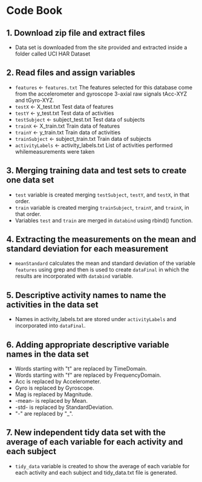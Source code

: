 # Code Book

## 1. Download zip file and extract files
* Data set is downloaded from the site provided and extracted inside a folder called UCI HAR Dataset

## 2. Read files and assign variables
* `features` <- `features.txt`
The features selected for this database come from the accelerometer and gyroscope 3-axial raw signals tAcc-XYZ and tGyro-XYZ.
* `testX` <- X_test.txt
Test data of features
* `testY` <- y_test.txt
Test data of activities
* `testSubject` <- subject_test.txt
Test data of subjects
* `trainX` <- X_train.txt
Train data of features
* `trainY` <- y_train.txt
Train data of activities
* `trainSubject` <- subject_train.txt
Train data of subjects
* `activityLabels` <- activity_labels.txt
List of activities performed whilemeasurements were taken

## 3. Merging training data and test sets to create one data set
* `test` variable is created merging `testSubject`, `testY`, and `testX`, in that order.
* `train` variable is created merging `trainSubject`, `trainY`, and `trainX`, in that order.
* Variables `test` and `train` are merged in `databind` using rbind() function.

## 4. Extracting the measurements on the mean and standard deviation for each measurement

* `meanStandard` calculates the mean and standard deviation of the variable `features` using grep and then is used to create `dataFinal` in which the results are incorporated with `databind` variable.

## 5. Descriptive activity names to name the activities in the data set
* Names in activity_labels.txt are stored under `activityLabels` and incorporated into `dataFinal`.

## 6. Adding appropriate descriptive variable names in the data set
* Words starting with "t" are replaced by TimeDomain.
* Words starting with "f" are replaced by FrequencyDomain.
* Acc is replaced by Accelerometer.
* Gyro is replaced by Gyroscope.
* Mag is replaced by Magnitude.
* -mean- is replaced by Mean.
* -std- is replaced by StandardDeviation.
* "-" are replaced by "_".

## 7. New independent tidy data set with the average of each variable for each activity and each subject
* `tidy_data` variable is created to show the average of each variable for each activity and each subject and tidy_data.txt file is generated.